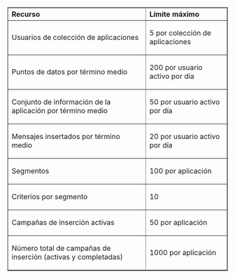 <table cellspacing="0" border="1">
<tr>
   <th align="left" valign="middle">Recurso</th>
   <th align="left" valign="middle">Límite máximo</th>
</tr>
<tr>
   <td valign="middle"><p>Usuarios de colección de aplicaciones</p></td>
   <td valign="middle"><p>5 por colección de aplicaciones</p></td>
</tr>
<tr>
   <td valign="middle"><p>Puntos de datos por término medio</p></td>
   <td valign="middle"><p>200 por usuario activo por día</p></td>
</tr>
<tr>
   <td valign="middle"><p>Conjunto de información de la aplicación por término medio</p></td>
   <td valign="middle"><p>50 por usuario activo por día</p></td>
</tr>
<tr>
   <td valign="middle"><p>Mensajes insertados por término medio</p></td>
   <td valign="middle"><p>20 por usuario activo por día</p></td>
</tr>
<tr>
   <td valign="middle"><p>Segmentos</p></td>
   <td valign="middle"><p>100 por aplicación</p></td>
</tr>
<tr>
   <td valign="middle"><p>Criterios por segmento</p></td>
   <td valign="middle"><p>10</p></td>
</tr>
<tr>
   <td valign="middle"><p>Campañas de inserción activas</p></td>
   <td valign="middle"><p>50 por aplicación</p></td>
</tr>
<tr>
   <td valign="middle"><p>Número total de campañas de inserción (activas y completadas)</p></td>
   <td valign="middle"><p>1000 por aplicación</p></td>
</tr>
</table>

<!---HONumber=62-->